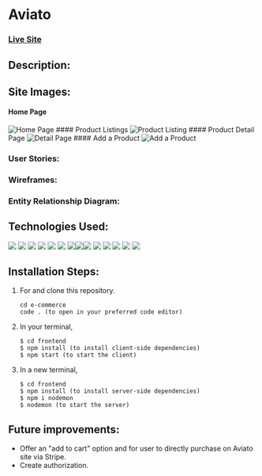 # Aviato

### <a href="https://startling-flan-ce4f0b.netlify.app/" target="_blank">Live Site</a>

## Description:



## Site Images:
#### Home Page
<img src="https://i.imgur.com/gGYCspG.jpg" alt="Home Page" />
#### Product Listings
<img src="https://i.imgur.com/EcCbvGz.png" alt="Product Listing" />
#### Product Detail Page
<img src="https://i.imgur.com/Lbi6ezJ.png" alt="Detail Page" />
#### Add a Product
<img src="https://i.imgur.com/r2Xt1FE.jpg" alt="Add a Product" />

### User Stories: 
### Wireframes: 
### Entity Relationship Diagram:


## Technologies Used: 
<p>
            <img src="https://img.shields.io/badge/bootstrap-%23563D7C.svg?style=for-the-badge&logo=bootstrap&logoColor=white"/>       
            <img src="https://img.shields.io/badge/node.js-6DA55F?style=for-the-badge&logo=node.js&logoColor=white"/>
            <img src="https://img.shields.io/badge/css3-%231572B6.svg?style=for-the-badge&logo=css3&logoColor=white"/>
            <img src="https://img.shields.io/badge/react-%2320232a.svg?style=for-the-badge&logo=react&logoColor=%2361DAFB"/>
            <img src="https://img.shields.io/badge/React_Router-CA4245?style=for-the-badge&logo=react-router&logoColor=white"/>
            <img src="https://img.shields.io/badge/netlify-%23000000.svg?style=for-the-badge&logo=netlify&logoColor=#00C7B7"/>
            <img src="https://img.shields.io/badge/Visual%20Studio%20Code-0078d7.svg?style=for-the-badge&logo=visual-studio-code&logoColor=white"/><img src="https://img.shields.io/badge/css3-%231572B6.svg?style=for-the-badge&logo=css3&logoColor=white"/><img src="https://img.shields.io/badge/html5-%23E34F26.svg?style=for-the-badge&logo=html5&logoColor=white"/>
            <img src="https://img.shields.io/badge/javascript-%23323330.svg?style=for-the-badge&logo=javascript&logoColor=%23F7DF1E"/>
            <img src="https://img.shields.io/badge/MongoDB-%234ea94b.svg?style=for-the-badge&logo=mongodb&logoColor=white"/>
            <img src="https://img.shields.io/badge/express.js-%23404d59.svg?style=for-the-badge&logo=express&logoColor=%2361DAFB"/>
            <img src="https://img.shields.io/badge/NPM-%23000000.svg?style=for-the-badge&logo=npm&logoColor=white"/>
            <img src="https://img.shields.io/badge/heroku-%23430098.svg?style=for-the-badge&logo=heroku&logoColor=white"/>
</p>

## Installation Steps: 
<ol>
<li>For and clone this repository.



```
cd e-commerce
code . (to open in your preferred code editor)
```




</li>
<li>In your terminal, 
</li>


```
$ cd frontend
$ npm install (to install client-side dependencies)
$ npm start (to start the client)
```



<li>
In a new terminal, 
</li>

```
$ cd frontend
$ npm install (to install server-side dependencies)
$ npm i nodemon
$ nodemon (to start the server)
```




</ol>

## Future improvements:
<ul>
<li>Offer an "add to cart" option and for user to directly purchase on Aviato site via Stripe.</li>
<li>Create authorization.</li>
</ul>